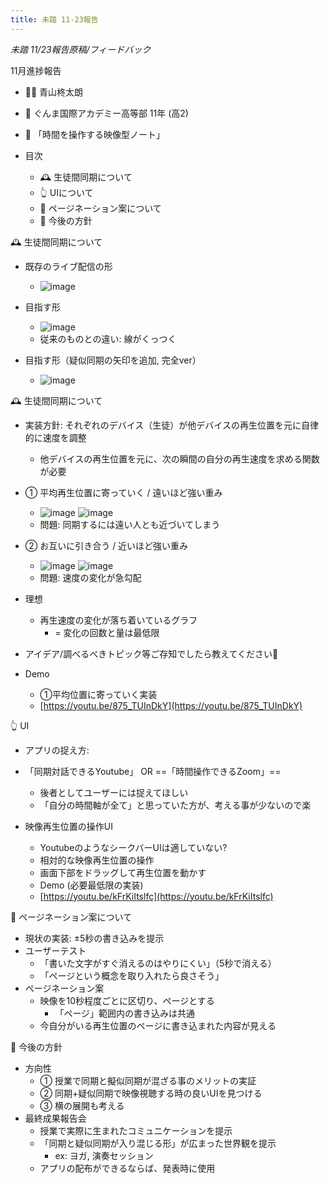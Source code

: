 ```yaml
---
title: 未踏 11-23報告
---
```


*未踏 11/23報告原稿/フィードバック*

11月進捗報告

* 👨‍💻 青山柊太朗

* 🏫 ぐんま国際アカデミー高等部 11年 (高2)

* 📕 「時間を操作する映像型ノート」

* 目次
  
  * 🕰 生徒間同期について
  * 👆 UIについて
  * 📄 ページネーション案について
  * 🧭 今後の方針

🕰 生徒間同期について

* 既存のライブ配信の形
  
  * ![image](https://gyazo.com/1a0952e90e9bcbaa59d57a6eda4ae28c/thumb/1000)
* 目指す形
  
  * ![image](https://gyazo.com/8e71c72ea49572dd9b0f153f3c067743/thumb/1000)
  * 従来のものとの違い: 線がくっつく
* 目指す形（疑似同期の矢印を追加, 完全ver）
  
  * ![image](https://gyazo.com/9f242778b201d00f53a31e32b6d5f8ee/thumb/1000)

🕰 生徒間同期について

* 実装方針: それぞれのデバイス（生徒）が他デバイスの再生位置を元に自律的に速度を調整
  
  * 他デバイスの再生位置を元に、次の瞬間の自分の再生速度を求める関数が必要
* ① 平均再生位置に寄っていく / 遠いほど強い重み
  
  * ![image](https://gyazo.com/c503015be33afb27632cd8b88540024c/thumb/1000) ![image](https://gyazo.com/d300571905384c7fd9e4b47f4f7e24d5/thumb/1000)
  * 問題: 同期するには遠い人とも近づいてしまう
* ② お互いに引き合う / 近いほど強い重み
  
  * ![image](https://gyazo.com/64d177eebeeff384e86a8634a4d78e11/thumb/1000) ![image](https://gyazo.com/ae59472f99161106ff233a745cfd9704/thumb/1000)
  * 問題: 速度の変化が急勾配
* 理想
  
  * 再生速度の変化が落ち着いているグラフ
    * = 変化の回数と量は最低限
* アイデア/調べるべきトピック等ご存知でしたら教えてください🙏

* Demo
  
  * ①平均位置に寄っていく実装
  * [https://youtu.be/875_TUInDkY](https://youtu.be/875_TUInDkY)

👆 UI

* アプリの捉え方:

* 「同期対話できるYoutube」 OR ==「時間操作できるZoom」==
  
  * 後者としてユーザーには捉えてほしい
  * 「自分の時間軸が全て」と思っていた方が、考える事が少ないので楽
* 映像再生位置の操作UI
  
  * YoutubeのようなシークバーUIは適していない?
  * 相対的な映像再生位置の操作
  * 画面下部をドラッグして再生位置を動かす
  * Demo (必要最低限の実装)
  * [https://youtu.be/kFrKiItslfc](https://youtu.be/kFrKiItslfc)

📄 ページネーション案について

* 現状の実装: ±5秒の書き込みを提示
* ユーザーテスト
  * 「書いた文字がすぐ消えるのはやりにくい」（5秒で消える）
  * 「ページという概念を取り入れたら良さそう」
* ページネーション案
  * 映像を10秒程度ごとに区切り、ページとする
    * 「ページ」範囲内の書き込みは共通
  * 今自分がいる再生位置のページに書き込まれた内容が見える

🧭 今後の方針

* 方向性
  * ① 授業で同期と擬似同期が混ざる事のメリットの実証
  * ② 同期+疑似同期で映像視聴する時の良いUIを見つける
  * ③ 横の展開も考える
* 最終成果報告会
  * 授業で実際に生まれたコミュニケーションを提示
  * 「同期と疑似同期が入り混じる形」が広まった世界観を提示
    * ex: ヨガ, 演奏セッション
  * アプリの配布ができるならば、発表時に使用
